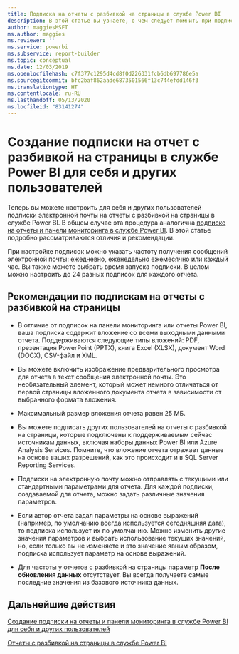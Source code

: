 ```yaml
---
title: Подписка на отчеты с разбивкой на страницы в службе Power BI
description: В этой статье вы узнаете, о чем следует помнить при подписке на отчеты с разбивкой на страницы в службе Power BI.
author: maggiesMSFT
ms.author: maggies
ms.reviewer: ''
ms.service: powerbi
ms.subservice: report-builder
ms.topic: conceptual
ms.date: 12/03/2019
ms.openlocfilehash: c7f377c1295d4cd8f0d226331fcb6db697786e5a
ms.sourcegitcommit: bfc2baf862aade6873501566f13c744efdd146f3
ms.translationtype: HT
ms.contentlocale: ru-RU
ms.lasthandoff: 05/13/2020
ms.locfileid: "83141274"
---
```

# <a name="subscribe-yourself-and-others-to-paginated-reports-in-the-power-bi-service"></a>Создание подписки на отчет с разбивкой на страницы в службе Power BI для себя и других пользователей 

Теперь вы можете настроить для себя и других пользователей подписки электронной почты на отчеты с разбивкой на страницы в службе Power BI. В общем случае эта процедура аналогична [подписке на отчеты и панели мониторинга в службе Power BI](end-user-subscribe.md). В этой статье подробно рассматриваются отличия и рекомендации. 

При настройке подписок можно указать частоту получения сообщений электронной почты: ежедневно, еженедельно ежемесячно или каждый час. Вы также можете выбрать время запуска подписки. В целом можно настроить до 24 разных подписок для каждого отчета. 

## <a name="considerations-for-paginated-report-subscriptions"></a>Рекомендации по подпискам на отчеты с разбивкой на страницы 

- В отличие от подписок на панели мониторинга или отчеты Power BI, ваша подписка содержит вложение со всеми выходными данными отчета.  Поддерживаются следующие типы вложений: PDF, презентация PowerPoint (PPTX), книга Excel (XLSX), документ Word (DOCX), CSV-файл и XML.

- Вы можете включить изображение предварительного просмотра для отчета в текст сообщения электронной почты.  Это необязательный элемент, который может немного отличаться от первой страницы вложенного документа отчета в зависимости от выбранного формата вложения. 

- Максимальный размер вложения отчета равен 25 МБ. 

- Вы можете подписать других пользователей на отчеты с разбивкой на страницы, которые подключены к поддерживаемым сейчас источникам данных, включая наборы данных Power BI или Azure Analysis Services. Помните, что вложение отчета отражает данные на основе ваших разрешений, как это происходит и в SQL Server Reporting Services. 

- Подписки на электронную почту можно отправлять с текущими или стандартными параметрами для отчета.  Для каждой подписки, создаваемой для отчета, можно задать различные значения параметров. 

- Если автор отчета задал параметры на основе выражений (например, по умолчанию всегда используется сегодняшняя дата), то подписка использует их по умолчанию. Можно изменить другие значения параметров и выбрать использование текущих значений, но, если только вы не изменяете и это значение явным образом, подписка использует параметр на основе выражений.

- Для частоты у отчетов с разбивкой на страницы параметр **После обновления данных** отсутствует. Вы всегда получаете самые последние значения из базового источника данных. 

## <a name="next-steps"></a>Дальнейшие действия

[Создание подписки на отчеты и панели мониторинга в службе Power BI для себя и других пользователей](../collaborate-share/service-report-subscribe.md)

[Отчеты с разбивкой на страницы в службе Power BI](end-user-paginated-report.md)
